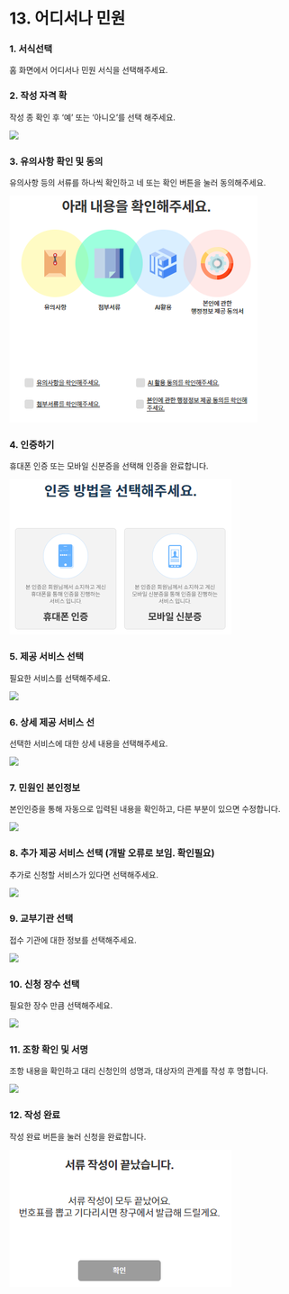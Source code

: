 # 13. 어디서나 민원

### 1. 서식선택

홈 화면에서 어디서나 민원 서식을 선택해주세요.

### 2. 작성 자격 확

작성 종 확인 후 ‘예’ 또는 ‘아니오’를 선택 해주세요.

![](<../../.gitbook/assets/13. 어디서나 민원\_작성자격확인.png>)

### 3. 유의사항 확인 및 동의

유의사항 등의 서류를 하나씩 확인하고 네 또는 확인 버튼을 눌러 동의해주세요.

![](<../../.gitbook/assets/image (4).png>)



### 4. 인증하기

휴대폰 인증 또는 모바일 신분증을 선택해 인증을 완료합니다.



![](<../../.gitbook/assets/image (3).png>)

### 5. 제공 서비스 선택 <a href="#4." id="4."></a>

필요한 서비스를 선택해주세요.

![](<../../.gitbook/assets/13. 어디서나 민원\_제공서비스.png>)

### 6. 상세 제공 서비스 선

선택한 서비스에 대한 상세 내용을 선택해주세요.

![](<../../.gitbook/assets/13. 어디서나 민원\_상세제공서비스.png>)

### 7. 민원인 본인정보

본인인증을 통해 자동으로 입력된 내용을 확인하고, 다른 부분이 있으면 수정합니다.

![](<../../.gitbook/assets/13. 어디서나 민원\_민원인본인정보.png>)

### 8. 추가 제공 서비스 선택 (개발 오류로 보임. 확인필요)

추가로 신청할 서비스가 있다면 선택해주세요.

![](<../../.gitbook/assets/13. 어디서나 민원\_추가제공서비스.png>)

### 9. 교부기관 선택

접수 기관에 대한 정보를 선택해주세요.

![](<../../.gitbook/assets/13. 어디서나 민원\_교부기관선택.png>)

### 10. 신청 장수 선택

필요한 장수 만큼 선택해주세요.

![](<../../.gitbook/assets/13. 어디서나 민원\_신청장수선택.png>)

### 11. 조항 확인 및 서명

조항 내용을 확인하고 대리 신청인의 성명과, 대상자의 관계를 작성 후 명합니다.

![](<../../.gitbook/assets/13. 어디서나 민원\_조항내용.png>)

### 12. 작성 완료

작성 완료 버튼을 눌러 신청을 완료합니다.

![](<../../.gitbook/assets/image (4) (1).png>)
